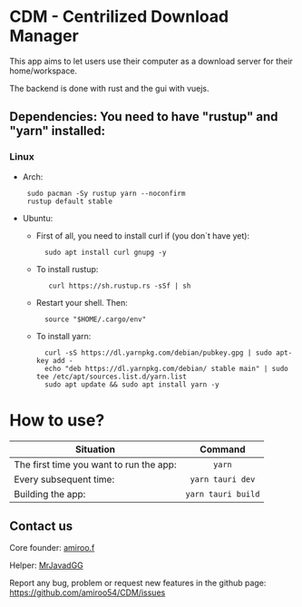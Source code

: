 # CDM - Centrilized Download Manager
This app aims to let users use their computer as a download server for their home/workspace.

The backend is done with rust and the gui with vuejs.

## Dependencies: You need to have "rustup" and "yarn" installed:
### Linux
   - Arch:
     
          sudo pacman -Sy rustup yarn --noconfirm
          rustup default stable
   - Ubuntu:
     * First of all, you need to install curl if (you don`t have yet):
     
             sudo apt install curl gnupg -y
     * To install rustup:
       
              curl https://sh.rustup.rs -sSf | sh
      * Restart your shell. Then:
            
              source "$HOME/.cargo/env"
      * To install yarn:
    
              curl -sS https://dl.yarnpkg.com/debian/pubkey.gpg | sudo apt-key add -
              echo "deb https://dl.yarnpkg.com/debian/ stable main" | sudo tee /etc/apt/sources.list.d/yarn.list
              sudo apt update && sudo apt install yarn -y
       
# How to use?
| Situation | Command |
| --- | :---: |
| The first time you want to run the app: | ```yarn``` |
| Every subsequent time: | ```yarn tauri dev``` |
| Building the app: | ```yarn tauri build``` |

## Contact us
Core founder: [amiroo.f](https://t.me/amiroo_f/)

Helper: [MrJavadGG](https://t.me/MrJavadGG/)


Report any bug, problem or request new features in the github page:
https://github.com/amiroo54/CDM/issues